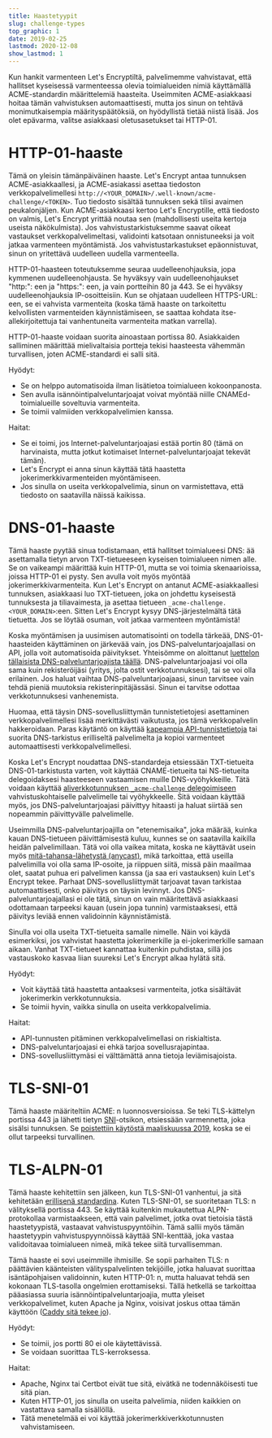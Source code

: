 ```yaml
---
title: Haastetyypit
slug: challenge-types
top_graphic: 1
date: 2019-02-25
lastmod: 2020-12-08
show_lastmod: 1
---
```



Kun hankit varmenteen Let's Encryptiltä, ​​palvelimemme vahvistavat, että hallitset kyseisessä varmenteessa olevia toimialueiden nimiä käyttämällä ACME-standardin määrittelemiä haasteita. Useimmiten ACME-asiakkaasi hoitaa tämän vahvistuksen automaattisesti, mutta jos sinun on tehtävä monimutkaisempia määrityspäätöksiä, on hyödyllistä tietää niistä lisää. Jos olet epävarma, valitse asiakkaasi oletusasetukset tai HTTP-01.

# HTTP-01-haaste

Tämä on yleisin tämänpäiväinen haaste. Let's Encrypt antaa tunnuksen ACME-asiakkaallesi, ja ACME-asiakassi asettaa tiedoston verkkopalvelimellesi `http://<YOUR_DOMAIN>/.well-known/acme-challenge/<TOKEN>`. Tuo tiedosto sisältää tunnuksen sekä tilisi avaimen peukalonjäljen. Kun ACME-asiakkaasi kertoo Let's Encryptille, että tiedosto on valmis, Let's Encrypt yrittää noutaa sen (mahdollisesti useita kertoja useista näkökulmista). Jos vahvistustarkistuksemme saavat oikeat vastaukset verkkopalvelimeltasi, validointi katsotaan onnistuneeksi ja voit jatkaa varmenteen myöntämistä. Jos vahvistustarkastukset epäonnistuvat, sinun on yritettävä uudelleen uudella varmenteella.

HTTP-01-haasteen toteutuksemme seuraa uudelleenohjauksia, jopa kymmenen uudelleenohjausta. Se hyväksyy vain uudelleenohjaukset "http:": een ja "https:": een, ja vain portteihin 80 ja 443. Se ei hyväksy uudelleenohjauksia IP-osoitteisiin. Kun se ohjataan uudelleen HTTPS-URL: een, se ei vahvista varmenteita (koska tämä haaste on tarkoitettu kelvollisten varmenteiden käynnistämiseen, se saattaa kohdata itse-allekirjoitettuja tai vanhentuneita varmenteita matkan varrella).

HTTP-01-haaste voidaan suorita ainoastaan portissa 80. Asiakkaiden salliminen määrittää mielivaltaisia ​​portteja tekisi haasteesta vähemmän turvallisen, joten ACME-standardi ei salli sitä.

Hyödyt:

 - Se on helppo automatisoida ilman lisätietoa toimialueen kokoonpanosta.
 - Sen avulla isännöintipalveluntarjoajat voivat myöntää niille CNAMEd-toimialueille soveltuvia varmenteita.
 - Se toimii valmiiden verkkopalvelimien kanssa.

Haitat:

 - Se ei toimi, jos Internet-palveluntarjoajasi estää portin 80 (tämä on harvinaista, mutta jotkut kotimaiset Internet-palveluntarjoajat tekevät tämän).
 - Let's Encrypt ei anna sinun käyttää tätä haastetta jokerimerkkivarmenteiden myöntämiseen.
 - Jos sinulla on useita verkkopalvelimia, sinun on varmistettava, että tiedosto on saatavilla näissä kaikissa.

# DNS-01-haaste

Tämä haaste pyytää sinua todistamaan, että hallitset toimialueesi DNS: ää asettamalla tietyn arvon TXT-tietueeseen kyseisen toimialueen nimen alle. Se on vaikeampi määrittää kuin HTTP-01, mutta se voi toimia skenaarioissa, joissa HTTP-01 ei pysty. Sen avulla voit myös myöntää jokerimerkkivarmenteita. Kun Let's Encrypt on antanut ACME-asiakkaallesi tunnuksen, asiakkaasi luo TXT-tietueen, joka on johdettu kyseisestä tunnuksesta ja tiliavaimesta, ja asettaa tietueen `_acme-challenge.<YOUR_DOMAIN>`:een. Sitten Let's Encrypt kysyy DNS-järjestelmältä tätä tietuetta. Jos se löytää osuman, voit jatkaa varmenteen myöntämistä!

Koska myöntämisen ja uusimisen automatisointi on todella tärkeää, DNS-01-haasteiden käyttäminen on järkevää vain, jos DNS-palveluntarjoajallasi on API, jolla voit automatisoida päivitykset. Yhteisömme on aloittanut [luettelon tällaisista DNS-palveluntarjoajista täällä](https://community.letsencrypt.org/t/dns-providers-who-easily-integrate-with-lets-encrypt-dns-validation/86438). DNS-palveluntarjoajasi voi olla sama kuin rekisteröijäsi (yritys, jolta ostit verkkotunnuksesi), tai se voi olla erilainen. Jos haluat vaihtaa DNS-palveluntarjoajaasi, sinun tarvitsee vain tehdä pieniä muutoksia rekisterinpitäjässäsi. Sinun ei tarvitse odottaa verkkotunnuksesi vanhenemista.

Huomaa, että täysin DNS-sovellusliittymän tunnistetietojesi asettaminen verkkopalvelimellesi lisää merkittävästi vaikutusta, jos tämä verkkopalvelin hakkeroidaan. Paras käytäntö on käyttää [kapeampia API-tunnistetietoja](https://www.eff.org/deeplinks/2018/02/technical-deep-dive-securing-automation-acme-dns-challenge-validation) tai suorita DNS-tarkistus erilliseltä palvelimelta ja kopioi varmenteet automaattisesti verkkopalvelimellesi.

Koska Let's Encrypt noudattaa DNS-standardeja etsiessään TXT-tietueita DNS-01-tarkistusta varten, voit käyttää CNAME-tietueita tai NS-tietueita delegoidaksesi haasteeseen vastaamisen muille DNS-vyöhykkeille. Tätä voidaan käyttää [aliverkkotunnuksen `_acme-challenge` delegoimiseen](https://www.eff.org/deeplinks/2018/02/technical-deep-dive-securing-automation-acme-dns-challenge-validation) vahvistuskohtaiselle palvelimelle tai vyöhykkeelle. Sitä voidaan käyttää myös, jos DNS-palveluntarjoajasi päivittyy hitaasti ja haluat siirtää sen nopeammin päivittyvälle palvelimelle.

Useimmilla DNS-palveluntarjoajilla on "etenemisaika", joka määrää, kuinka kauan DNS-tietueen päivittämisestä kuluu, kunnes se on saatavilla kaikilla heidän palvelimillaan. Tätä voi olla vaikea mitata, koska ne käyttävät usein myös [mitä-tahansa-lähetystä (anycast)](https://en.wikipedia.org/wiki/Anycast), mikä tarkoittaa, että useilla palvelimilla voi olla sama IP-osoite, ja riippuen siitä, missä päin maailmaa olet, saatat puhua eri palvelimen kanssa (ja saa eri vastauksen) kuin Let's Encrypt tekee. Parhaat DNS-sovellusliittymät tarjoavat tavan tarkistaa automaattisesti, onko päivitys on täysin levinnyt. Jos DNS-palveluntarjoajallasi ei ole tätä, sinun on vain määritettävä asiakkaasi odottamaan tarpeeksi kauan (usein jopa tunnin) varmistaaksesi, että päivitys leviää ennen validoinnin käynnistämistä.

Sinulla voi olla useita TXT-tietueita samalle nimelle. Näin voi käydä esimerkiksi, jos vahvistat haastetta jokerimerkille ja ei-jokerimerkille samaan aikaan. Vanhat TXT-tietueet kannattaa kuitenkin puhdistaa, sillä jos vastauskoko kasvaa liian suureksi Let's Encrypt alkaa hylätä sitä.

Hyödyt:

 - Voit käyttää tätä haastetta antaaksesi varmenteita, jotka sisältävät jokerimerkin verkkotunnuksia.
 - Se toimii hyvin, vaikka sinulla on useita verkkopalvelimia.

Haitat:

 - API-tunnusten pitäminen verkkopalvelimellasi on riskialtista.
 - DNS-palveluntarjoajasi ei ehkä tarjoa sovellusrajapintaa.
 - DNS-sovellusliittymäsi ei välttämättä anna tietoja leviämisajoista.

# TLS-SNI-01

Tämä haaste määriteltiin ACME: n luonnosversioissa. Se teki TLS-kättelyn portissa 443 ja lähetti tietyn [SNI](https://en.wikipedia.org/wiki/Server_Name_Indication)-otsikon, etsiessään varmennetta, joka sisälsi tunnuksen. Se [poistettiin käytöstä maaliskuussa 2019](https://community.letsencrypt.org/t/march-13-2019-end-of-life-for-all-tls-sni-01-validation-support/74209), koska se ei ollut tarpeeksi turvallinen.

# TLS-ALPN-01

Tämä haaste kehitettiin sen jälkeen, kun TLS-SNI-01 vanhentui, ja sitä kehitetään [erillisenä standardina](https://tools.ietf.org/html/rfc8737). Kuten TLS-SNI-01, se suoritetaan TLS: n välityksellä portissa 443. Se käyttää kuitenkin mukautettua ALPN-protokollaa varmistaakseen, että vain palvelimet, jotka ovat tietoisia tästä haastetyypistä, vastaavat vahvistuspyyntöihin. Tämä sallii myös tämän haastetyypin vahvistuspyynnöissä käyttää SNI-kenttää, joka vastaa validoitavaa toimialueen nimeä, mikä tekee siitä turvallisemman.

Tämä haaste ei sovi useimmille ihmisille. Se sopii parhaiten TLS: n päättävien käänteisten välityspalvelinten tekijöille, jotka haluavat suorittaa isäntäpohjaisen validoinnin, kuten HTTP-01: n, mutta haluavat tehdä sen kokonaan TLS-tasolla ongelmien erottamiseksi. Tällä hetkellä se tarkoittaa pääasiassa suuria isännöintipalveluntarjoajia, mutta yleiset verkkopalvelimet, kuten Apache ja Nginx, voisivat joskus ottaa tämän käyttöön ([Caddy sitä tekee jo](https://caddy.community/t/caddy-supports-the-acme-tls-alpn-challenge/4860)).

Hyödyt:

 - Se toimii, jos portti 80 ei ole käytettävissä.
 - Se voidaan suorittaa TLS-kerroksessa.

Haitat:

 - Apache, Nginx tai Certbot eivät tue sitä, eivätkä ne todennäköisesti tue sitä pian.
 - Kuten HTTP-01, jos sinulla on useita palvelimia, niiden kaikkien on vastattava samalla sisällöllä.
 - Tätä menetelmää ei voi käyttää jokerimerkkiverkkotunnusten vahvistamiseen.
